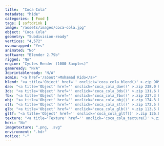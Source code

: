 ```yaml
---
title:  "Coca Cola"
metadate: "hide"
categories: [ Food ]
tags: [ softdrink ]
image: "/assets/images/coca-cola.jpg"
object: "Coca Cola"
geometry: "Subdivision-ready"
vertices: "4,572"
uvunwrapped: "Yes"
animated: "No"
software: "Blender 2.79b"
rigged: "No"
engine: "Cycles Render (1080 Samples)"
gameready: "N/A"
3dprintableready: "N/A"
admin: "<a href='/about'>Mohamad Rido</a>"
blend: "<a title='Object' href='' onclick='coca_cola_blend()' >.zip 989.1 kB</a>"
dae: "<a title='Object' href='' onclick='coca_cola_dae()' >.zip 238.0 kB</a>"
3ds: "<a title='Object' href='' onclick='coca_cola_3ds()' >.zip 131.6 kB</a>"
fbx: "<a title='Object' href='' onclick='coca_cola_fbx()' >.zip 237.3 kB</a>"
obj: "<a title='Object' href='' onclick='coca_cola_obj()' >.zip 174.3 kB</a>"
stl: "<a title='Object' href='' onclick='coca_cola_stl()' >.zip 172.5 kB</a>"
glb: "<a title='Object' href='' onclick='coca_cola_glb()' >.zip 113.5 kB</a>"
gltf: "<a title='Object' href='' onclick='coca_cola_gltf()' >.zip 126.8 kB</a>"
texture: "<a title='Texture' href='' onclick='coca_cola_texture()' >.zip 6.5 MB</a>"
hdri: "No"
imagetexture: ".png, .svg"
environment: ".hdr"
notice: "-"
---
```

